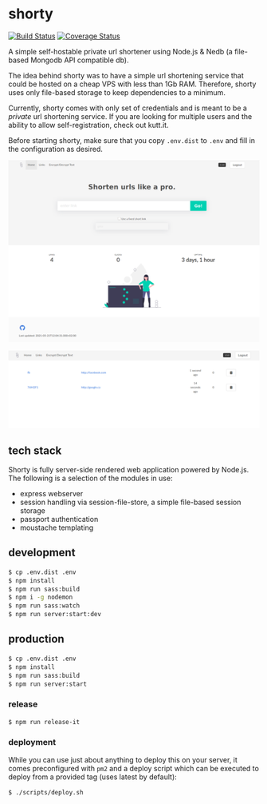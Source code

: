 # shorty

[![Build Status](https://travis-ci.org/wheresvic/shorty.svg?branch=master)](https://travis-ci.org/wheresvic/shorty) [![Coverage Status](https://coveralls.io/repos/github/wheresvic/shorty/badge.svg?branch=master)](https://coveralls.io/github/wheresvic/shorty?branch=master)

A simple self-hostable private url shortener using Node.js &amp; Nedb (a file-based Mongodb API compatible db).

The idea behind shorty was to have a simple url shortening service that could be hosted on a cheap VPS with less than 1Gb RAM. Therefore, shorty uses only file-based storage to keep dependencies to a minimum.

Currently, shorty comes with only set of credentials and is meant to be a _private_ url shortening service. If you are looking for multiple users and the ability to allow self-registration, check out kutt.it.

Before starting shorty, make sure that you copy `.env.dist` to `.env` and fill in the configuration as desired.

![Shorty main page](shorty-main-page.png)

![Shorty links](shorty-links.png)

## tech stack

Shorty is fully server-side rendered web application powered by Node.js. The following is a selection of the modules in use:

- express webserver
- session handling via session-file-store, a simple file-based session storage
- passport authentication
- moustache templating

## development

```bash
$ cp .env.dist .env
$ npm install
$ npm run sass:build
$ npm i -g nodemon
$ npm run sass:watch
$ npm run server:start:dev
```

## production

```bash
$ cp .env.dist .env
$ npm install
$ npm run sass:build
$ npm run server:start
```

### release

```bash
$ npm run release-it
```

### deployment

While you can use just about anything to deploy this on your server, it comes preconfigured with `pm2` and a deploy script which can be executed to deploy from a provided tag (uses latest by default):

```bash
$ ./scripts/deploy.sh
```
